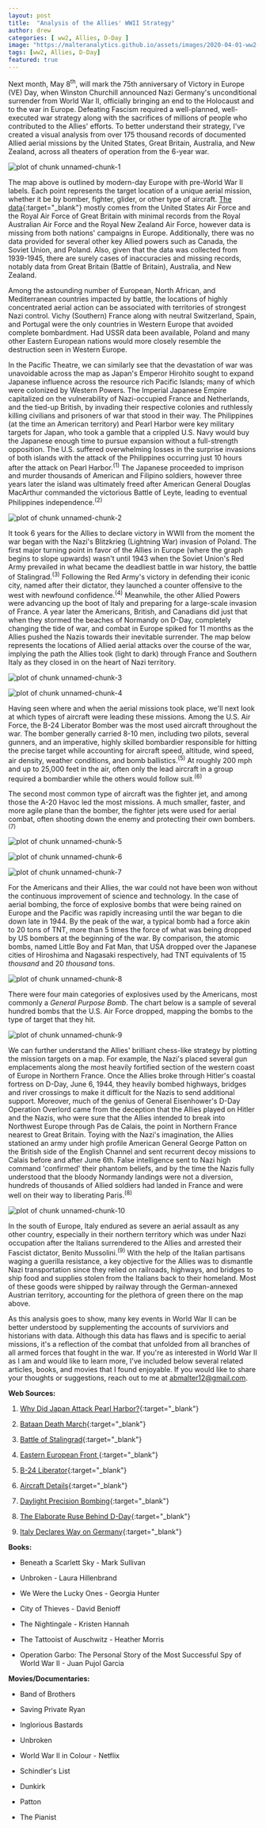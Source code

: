 ```yaml
---
layout: post
title:  "Analysis of the Allies' WWII Strategy"
author: drew
categories: [ ww2, Allies, D-Day ]
image: "https://malteranalytics.github.io/assets/images/2020-04-01-ww2-strategy/image1-eto_map.PNG"
tags: [ww2, Allies, D-Day]
featured: true
---
```

  
  
Next month, May 8<sup>th</sup>, will mark the 75th anniversary of Victory in Europe (VE) Day, when Winston Churchill announced Nazi Germany's unconditional surrender from World War II, officially bringing an end to the Holocaust and to the war in Europe.  Defeating Fascism required a well-planned, well-executed war strategy along with the sacrifices of millions of people who contributed to the Allies' efforts.  To better understand their strategy, I've created a visual analysis from over 175 thousand records of documented Allied aerial missions by the United States, Great Britain, Australia, and New Zealand, across all theaters of operation from the 6-year war.   



![plot of chunk unnamed-chunk-1](/assets/images/2020-04-01-ww2-strategy/image1-eto_map.PNG)  




The map above is outlined by modern-day Europe with pre-World War II labels.  Each point represents the target location of a unique aerial mission, whether it be by bomber, fighter, glider, or other type of aircraft.  [The data](https://www.kaggle.com/usaf/world-war-ii){:target="_blank"} mostly comes from the United States Air Force and the Royal Air Force of Great Britain with minimal records from the Royal Australian Air Force and the Royal New Zealand Air Force, however data is missing from both nations' campaigns in Europe.  Additionally, there was no data provided for several other key Allied powers such as Canada, the Soviet Union, and Poland.  Also, given that the data was collected from 1939-1945, there are surely cases of inaccuracies and missing records, notably data from Great Britain (Battle of Britain), Australia, and New Zealand.  


Among the astounding number of European, North African, and Mediterranean countries impacted by battle, the locations of highly concentrated aerial action can be associated with territories of strongest Nazi control.  Vichy (Southern) France along with neutral Switzerland, Spain, and Portugal were the only countries in Western Europe that avoided complete bombardment.  Had USSR data been available, Poland and many other Eastern European nations would more closely resemble the destruction seen in Western Europe. 



In the Pacific Theatre, we can similarly see that the devastation of war was unavoidable across the map as Japan's Emperor Hirohito sought to expand Japanese influence across the resource rich Pacific Islands; many of which were colonized by Western Powers.  The Imperial Japanese Empire capitalized on the vulnerability of Nazi-occupied France and Netherlands, and the tied-up British, by invading their respective colonies and ruthlessly killing civilians and prisoners of war that stood in their way.  The Philippines (at the time an American territory) and Pearl Harbor were key military targets for Japan, who took a gamble that a crippled U.S. Navy would buy the Japanese enough time to pursue expansion without a full-strength opposition.  The U.S. suffered overwhelming losses in the surprise invasions of both islands with the attack of the Philippines occurring just 10 hours after the attack on Pearl Harbor.<sup>(1)</sup> The Japanese proceeded to imprison and murder thousands of American and Filipino soldiers, however three years later the island was ultimately freed after American General Douglas MacArthur commanded the victorious Battle of Leyte, leading to eventual Philippines independence.<sup>(2)</sup>




![plot of chunk unnamed-chunk-2](/assets/images/2020-04-01-ww2-strategy/image2-pto_map.PNG)




It took 6 years for the Allies to declare victory in WWII from the moment the war began with the Nazi's Blitzkrieg (Lightning War) invasion of Poland.  The first major turning point in favor of the Allies in Europe (where the graph begins to slope upwards) wasn't until 1943 when the Soviet Union's Red Army prevailed in what became the deadliest battle in war history, the battle of Stalingrad.<sup>(3)</sup>  Following the Red Army's victory in defending their iconic city, named after their dictator, they launched a counter offensive to the west with newfound confidence.<sup>(4)</sup> Meanwhile, the other Allied Powers were advancing up the boot of Italy and preparing for a large-scale invasion of France.  A year later the Americans, British, and Canadians did just that when they stormed the beaches of Normandy on D-Day, completely changing the tide of war, and combat in Europe spiked for 11 months as the Allies pushed the Nazis towards their inevitable surrender.  The map below represents the locations of Allied aerial attacks over the course of the war, implying the path the Allies took (light to dark) through France and Southern Italy as they closed in on the heart of Nazi territory. 





![plot of chunk unnamed-chunk-3](/assets/images/2020-04-01-ww2-strategy/image3-timeline.PNG)

![plot of chunk unnamed-chunk-4](/assets/images/2020-04-01-ww2-strategy/image4-timeline_map.PNG)




Having seen where and when the aerial missions took place, we'll next look at which types of aircraft were leading these missions.  Among the U.S. Air Force, the B-24 Liberator Bomber was the most used aircraft throughout the war.  The bomber generally carried 8-10 men, including two pilots, several gunners, and an imperative, highly skilled bombardier responsible for hitting the precise target while accounting for aircraft speed, altitude, wind speed, air density, weather conditions, and bomb ballistics.<sup>(5)</sup>  At roughly 200 mph and up to 25,000 feet in the air, often only the lead aircraft in a group required a bombardier while the others would follow suit.<sup>(6)</sup>



The second most common type of aircraft was the fighter jet, and among those the A-20 Havoc led the most missions.  A much smaller, faster, and more agile plane than the bomber, the fighter jets were used for aerial combat, often shooting down the enemy and protecting their own bombers.<sup>(7)</sup>






![plot of chunk unnamed-chunk-5](/assets/images/2020-04-01-ww2-strategy/image5-aircrafts.png)


![plot of chunk unnamed-chunk-6](/assets/images/2020-04-01-ww2-strategy/image6-aircraft_barchart.png)


![plot of chunk unnamed-chunk-7](/assets/images/2020-04-01-ww2-strategy/image7_aircraft_timeline.png)






For the Americans and their Allies, the war could not have been won without the continuous improvement of science and technology.  In the case of aerial bombing, the force of explosive bombs that were being rained on Europe and the Pacific was rapidly increasing until the war began to die down late in 1944.  By the peak of the war, a typical bomb had a force akin to 20 tons of TNT, more than 5 times the force of what was being dropped by US bombers at the beginning of the war.   By comparison, the atomic bombs, named Little Boy and Fat Man, that USA dropped over the Japanese cities of Hiroshima and Nagasaki respectively, had TNT equivalents of 15 *thousand* and 20 *thousand* tons. 


![plot of chunk unnamed-chunk-8](/assets/images/2020-04-01-ww2-strategy/image8_explosives_barchart.png)





There were four main categories of explosives used by the Americans, most commonly a *General Purpose Bomb*.  The chart below is a sample of several hundred bombs that the U.S. Air Force dropped, mapping the bombs to the type of target that they hit.  




![plot of chunk unnamed-chunk-9](/assets/images/2020-04-01-ww2-strategy/image9_explosive_targets.png)





We can further understand the Allies' brilliant chess-like strategy by plotting the mission targets on a map.  For example, the Nazi's placed several gun emplacements along the most heavily fortified section of the western coast of Europe in Northern France.  Once the Allies broke through Hitler's coastal fortress on D-Day, June 6, 1944, they heavily bombed highways, bridges and river crossings to make it difficult for the Nazis to send additional support.  Moreover, much of the genius of General Eisenhower's D-Day Operation Overlord came from the deception that the Allies played on Hitler and the Nazis, who were sure that the Allies intended to break into Northwest Europe through Pas de Calais, the point in Northern France nearest to Great Britain.  Toying with the Nazi's imagination, the Allies stationed an army under high profile American General George Patton on the British side of the English Channel and sent recurrent decoy missions to Calais before and after June 6th.  False intelligence sent to Nazi high command 'confirmed' their phantom beliefs, and by the time the Nazis fully understood that the bloody Normandy landings were not a diversion, hundreds of thousands of Allied soldiers had landed in France and were well on their way to liberating Paris.<sup>(8)</sup>





![plot of chunk unnamed-chunk-10](/assets/images/2020-04-01-ww2-strategy/image10_target_map.png)




In the south of Europe, Italy endured as severe an aerial assault as any other country, especially in their northern territory which was under Nazi occupation after the Italians surrendered to the Allies and arrested their Fascist dictator, Benito Mussolini.<sup>(9)</sup> With the help of the Italian partisans waging a guerilla resistance, a key objective for the Allies was to dismantle Nazi transportation since they relied on railroads, highways, and bridges to ship food and supplies stolen from the Italians back to their homeland.  Most of these goods were shipped by railway through the German-annexed Austrian territory, accounting for the plethora of green there on the map above. 



As this analysis goes to show, many key events in World War II can be better understood by supplementing the accounts of surviviors and historians with data.  Although this data has flaws and is specific to aerial missions, it's a reflection of the combat that unfolded from all branches of all armed forces that fought in the war.  If you're as interested in World War II as I am and would like to learn more, I've included below several related articles, books, and movies that I found enjoyable.  If you would like to share your thoughts or suggestions, reach out to me at <abmalter12@gmail.com>.



**Web Sources:**


1. [Why Did Japan Attack Pearl Harbor?](https://www.history.com/news/why-did-japan-attack-pearl-harbor){:target="_blank"}

2. [Bataan Death March](https://www.history.com/topics/world-war-ii/bataan-death-march){:target="_blank"}

3. [Battle of Stalingrad](https://www.history.com/topics/world-war-ii/battle-of-stalingrad){:target="_blank"}

4. [Eastern European Front ](https://www.nationalww2museum.org/war/articles/eastern-front){:target="_blank"}

5. [B-24 Liberator](http://freepages.rootsweb.com/~webermd1/family/Liberator-Info.html){:target="_blank"}

6. [Aircraft Details](https://www.militaryfactory.com/aircraft/detail.asp?aircraft_id=80){:target="_blank"}

7. [Daylight Precision Bombing](https://www.airforcemag.com/article/1008daylight/){:target="_blank"}

8. [The Elaborate Ruse Behind D-Day](https://www.history.com/news/fooling-hitler-the-elaborate-ruse-behind-d-day){:target="_blank"}

9. [Italy Declares Way on Germany](https://www.history.com/this-day-in-history/italy-declares-war-on-germany){:target="_blank"}


**Books:**

*	Beneath a Scarlett Sky - Mark Sullivan

*	Unbroken - Laura Hillenbrand

*	We Were the Lucky Ones - Georgia Hunter

*	City of Thieves - David Benioff

*	The Nightingale - Kristen Hannah

*	The Tattooist of Auschwitz - Heather Morris

*	Operation Garbo: The Personal Story of the Most Successful Spy of World War II - Juan Pujol Garcia


**Movies/Documentaries:**

* Band of Brothers

* Saving Private Ryan

*	Inglorious Bastards

*	Unbroken

*	World War II in Colour - Netflix

*	Schindler's List

*	Dunkirk

*	Patton

*	The Pianist 
